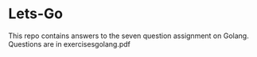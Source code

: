 # Lets-Go

This repo contains answers to the seven question assignment on Golang. Questions are in exercisesgolang.pdf
